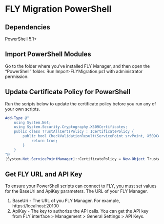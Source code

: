# FLY Migration PowerShell

## Dependencies
PowerShell 5.1+

## Import PowerShell Modules
Go to the folder where you’ve installed FLY Manager, and then open the “PowerShell” folder. Run Import-FLYMigration.ps1 with administrator permission.

## Update Certificate Policy for PowerShell
Run the scripts below to update the certificate policy before you run any of your own scripts. 

```powershell
Add-Type @"
    using System.Net;
    using System.Security.Cryptography.X509Certificates;
    public class TrustAllCertsPolicy : ICertificatePolicy {
        public bool CheckValidationResult(ServicePoint srvPoint, X509Certificate certificate, WebRequest request, int certificateProblem) {
            return true;
        }
    }
"@
[System.Net.ServicePointManager]::CertificatePolicy = New-Object TrustAllCertsPolicy
```

## Get FLY URL and API Key
To ensure your PowerShell scripts can connect to FLY, you must set values for the BaseUri and ApiKey parameters.
The URL of your FLY Manager. 
1. BaseUri - The URL of you FLY Manager. For example, https://localhost:20100
2. ApiKey - The key to authorize the API calls. You can get the API key from FLY interface > Management > General Settings > API Keys.

